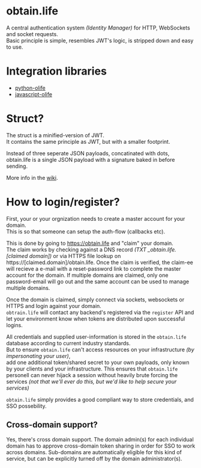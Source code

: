 # obtain.life
A central authentication system *(Identity Manager)* for HTTP, WebSockets and socket requests.<br>
Basic principle is simple, resembles JWT's logic, is stripped down and easy to use.

# Integration libraries

 * [python-olife](https://github.com/Torxed/python-olife)
 * [javascript-olife](https://github.com/Torxed/javascript-olife)

# Struct?

The struct is a minified-version of JWT.<br>
It contains the same principle as JWT, but with a smaller footprint.

Instead of three seperate JSON payloads, concatinated with dots,<br>
obtain.life is a single JSON payload with a signature baked in before sending.

More info in the [wiki](https://github.com/Torxed/obtain.life/wiki).

# How to login/register?

First, your or your orgnization needs to create a master account for your domain.<br>
This is so that someone can setup the auth-flow (callbacks etc).

This is done by going to https://obtain.life and "claim" your domain.<br>
The claim works by checking against a DNS record *(TXT _obtain.life.[claimed domain])* or via HTTPS file lookup on https://[claimed.domain]/obtain.life. Once the claim is verified, the claim-ee will recieve a e-mail with a reset-password link to complete the master account for the domain. If multiple domains are claimed, only one password-email will go out and the same account can be used to manage multiple domains.

Once the domain is claimed, simply connect via sockets, websockets or HTTPS and login against your domain.<br>
`obtrain.life` will contact any backend's registered via the `register` API and let your environment know when tokens are distributed upon successful logins.

All credentials and supplied user-information is stored in the `obtain.life` database according to current industry standards.<br>
But to ensure `obtain.life` can't access resources on your infrastructure *(by impersonating your user)*,<br>
add one additional token/shared secret to your own payloads, only known by your clients and your infrastructure. This ensures that `obtain.life` personell can never hijack a session without heavily brute forcing the services *(not that we'll ever do this, but we'd like to help secure your services)*

`obtain.life` simply provides a good compliant way to store credentials, and SSO possebility.

## Cross-domain support?

Yes, there's cross domain support. The domain admin(s) for each individual domain has to approve cross-domain token sharing in order for SSO to work across domains. Sub-domains are automatically eligible for this kind of service, but can be explicitly turned off by the domain administrator(s).
